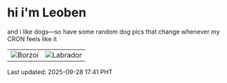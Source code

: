 # hi i'm Leoben

and i like dogs—so have some random dog pics that change whenever my CRON feels like it

|  |  |
|--------|----------|
| ![Borzoi](https://random-dog-vercel.vercel.app/api/random-borzoi?v=1759052492) | ![Labrador](https://random-dog-vercel.vercel.app/api/random-labrador?v=1759052492) |

Last updated: 2025-09-28 17:41 PHT
